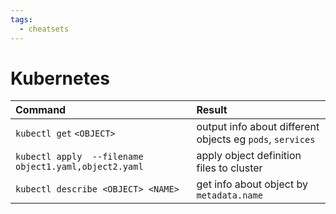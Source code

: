 ```yaml
---
tags:
  - cheatsets
---
```

# Kubernetes



| Command                                               | Result                                                    |
| :---------------------------------------------------- | :-------------------------------------------------------- |
| `kubectl get` `<OBJECT>`                              | output info about different objects eg `pods`, `services` |
| `kubectl apply  --filename object1.yaml,object2.yaml` | apply object definition files to cluster                  |
| `kubectl describe <OBJECT> <NAME>`                    | get info about object by `metadata.name`                  |
